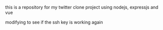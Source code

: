 this is a repository for my twitter clone project using nodejs, expressjs and vue

modifying to see if the ssh key is working again
